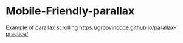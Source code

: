 # Mobile-Friendly-parallax
Example of parallax scrolling
https://groovincode.github.io/parallax-practice/

